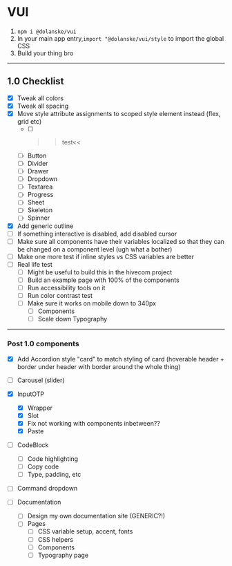 # VUI

1. `npm i @dolanske/vui`
2. In your main app entry,`import "@dolanske/vui/style` to import the global CSS
3. Build your thing bro

---

## 1.0 Checklist

- [x] Tweak all colors
- [x] Tweak all spacing
- [x] Move style attribute assignments to scoped style element instead (flex, grid etc)
  - [ ] >>test<<
  - [ ] Button
  - [ ] Divider
  - [ ] Drawer
  - [ ] Dropdown
  - [ ] Textarea
  - [ ] Progress
  - [ ] Sheet
  - [ ] Skeleton
  - [ ] Spinner
- [x] Add generic outline
- [ ] If something interactive is disabled, add disabled cursor
- [ ] Make sure all components have their variables localized so that they can be changed on a component level (ugh what a bother)
- [ ] Make one more test if inline styles vs CSS variables are better
- [ ] Real life test
  - [ ] Might be useful to build this in the hivecom project
  - [ ] Build an example page with 100% of the components
  - [ ] Run accessibility tools on it
  - [ ] Run color contrast test
  - [ ] Make sure it works on mobile down to 340px
    - [ ] Components
    - [ ] Scale down Typography
---

### Post 1.0 components

- [x] Add Accordion style "card" to match styling of card (hoverable header + border under header with border around the whole thing)
- [ ] Carousel (slider)
- [x] InputOTP
  - [x] Wrapper
  - [x] Slot
  - [x] Fix not working with components inbetween??
  - [x] Paste
- [ ] CodeBlock
  - [ ] Code highlighting
  - [ ] Copy code
  - [ ] Type, padding, etc
- [ ] Command dropdown

- [ ] Documentation
  - [ ] Design my own documentation site (GENERIC?!)
  - [ ] Pages
    - [ ] CSS variable setup, accent, fonts
    - [ ] CSS helpers
    - [ ] Components
    - [ ] Typography page
